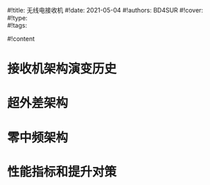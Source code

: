 #!title:    无线电接收机
#!date:     2021-05-04
#!authors:  BD4SUR
#!cover:    
#!type:     
#!tags:     

#!content

# 接收机架构演变历史

# 超外差架构

# 零中频架构

# 性能指标和提升对策
